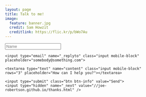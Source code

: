 ```yaml
---
layout: page
title: Talk to me!
image:
  feature: banner.jpg
  credit: Sam Howzit
  creditlink: https://flic.kr/p/bWo7Au
---
```


<form action="http://formspree.io/eoj.robertson@yahoo.com" role="form" method="POST" class="form-stacked form-light">
    <input type="text" name="name" class="input mobile-block" placeholder="Name">   
    
    <input type="email" name="_replyto" class="input mobile-block" placeholder="somebody@something.com">   
    
    <textarea type="text" name="content" class="input mobile-block" rows="3" placeholder="How can I help you?"></textarea>   
    
    <input type="submit" class="btn btn-info" value="Send">
    <input type="hidden" name="_next" value="//joe-robertson.github.io/thanks.html" />
  </form>
